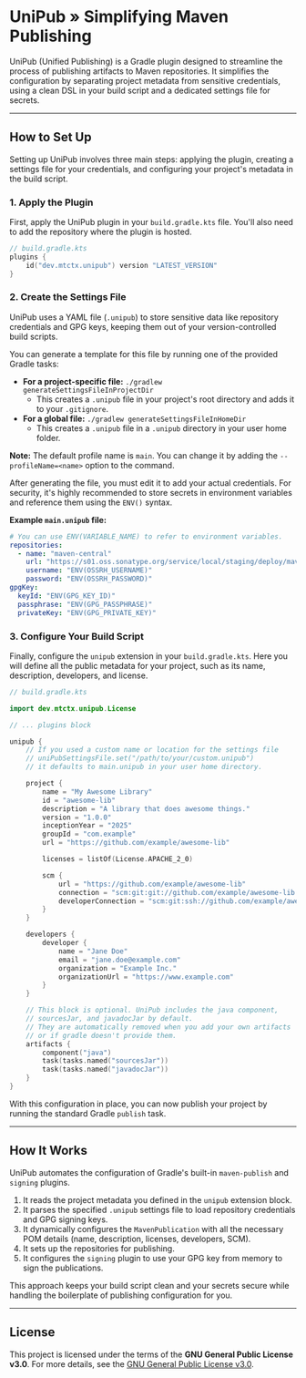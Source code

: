 # UniPub » Simplifying Maven Publishing

UniPub (Unified Publishing) is a Gradle plugin designed to streamline the process of publishing artifacts to Maven
repositories. It
simplifies the configuration by separating project metadata from sensitive credentials, using a clean DSL in your build
script and a dedicated settings file for secrets.

-----

## How to Set Up

Setting up UniPub involves three main steps: applying the plugin, creating a settings file for your credentials, and
configuring your project's metadata in the build script.

### 1\. Apply the Plugin

First, apply the UniPub plugin in your `build.gradle.kts` file. You'll also need to add the repository where the plugin
is hosted.

```kotlin
// build.gradle.kts
plugins {
    id("dev.mtctx.unipub") version "LATEST_VERSION"
}
```

### 2\. Create the Settings File

UniPub uses a YAML file (`.unipub`) to store sensitive data like repository credentials and GPG keys, keeping them out
of your version-controlled build scripts.

You can generate a template for this file by running one of the provided Gradle tasks:

* **For a project-specific file:** `./gradlew generateSettingsFileInProjectDir`
    * This creates a `.unipub` file in your project's root directory and adds it to your `.gitignore`.
* **For a global file:** `./gradlew generateSettingsFileInHomeDir`
    * This creates a `.unipub` file in a `.unipub` directory in your user home folder.

**Note:** The default profile name is `main`. You can change it by adding the `--profileName=<name>` option to the
command.

After generating the file, you must edit it to add your actual credentials. For security, it's highly recommended to
store secrets in environment variables and reference them using the `ENV()` syntax.

**Example `main.unipub` file:**

```yaml
# You can use ENV(VARIABLE_NAME) to refer to environment variables.
repositories:
  - name: "maven-central"
    url: "https://s01.oss.sonatype.org/service/local/staging/deploy/maven2/"
    username: "ENV(OSSRH_USERNAME)"
    password: "ENV(OSSRH_PASSWORD)"
gpgKey:
  keyId: "ENV(GPG_KEY_ID)"
  passphrase: "ENV(GPG_PASSPHRASE)"
  privateKey: "ENV(GPG_PRIVATE_KEY)"
```

### 3\. Configure Your Build Script

Finally, configure the `unipub` extension in your `build.gradle.kts`. Here you will define all the public metadata for
your project, such as its name, description, developers, and license.

```kotlin
// build.gradle.kts

import dev.mtctx.unipub.License

// ... plugins block

unipub {
    // If you used a custom name or location for the settings file
    // uniPubSettingsFile.set("/path/to/your/custom.unipub")
    // it defaults to main.unipub in your user home directory.

    project {
        name = "My Awesome Library"
        id = "awesome-lib"
        description = "A library that does awesome things."
        version = "1.0.0"
        inceptionYear = "2025"
        groupId = "com.example"
        url = "https://github.com/example/awesome-lib"

        licenses = listOf(License.APACHE_2_0)

        scm {
            url = "https://github.com/example/awesome-lib"
            connection = "scm:git:git://github.com/example/awesome-lib.git"
            developerConnection = "scm:git:ssh://github.com/example/awesome-lib.git"
        }
    }

    developers {
        developer {
            name = "Jane Doe"
            email = "jane.doe@example.com"
            organization = "Example Inc."
            organizationUrl = "https://www.example.com"
        }
    }

    // This block is optional. UniPub includes the java component,
    // sourcesJar, and javadocJar by default.
    // They are automatically removed when you add your own artifacts
    // or if gradle doesn't provide them.
    artifacts {
        component("java")
        task(tasks.named("sourcesJar"))
        task(tasks.named("javadocJar"))
    }
}
```

With this configuration in place, you can now publish your project by running the standard Gradle `publish` task.

-----

## How It Works

UniPub automates the configuration of Gradle's built-in `maven-publish` and `signing` plugins.

1. It reads the project metadata you defined in the `unipub` extension block.
2. It parses the specified `.unipub` settings file to load repository credentials and GPG signing keys.
3. It dynamically configures the `MavenPublication` with all the necessary POM details (name, description, licenses,
   developers, SCM).
4. It sets up the repositories for publishing.
5. It configures the `signing` plugin to use your GPG key from memory to sign the publications.

This approach keeps your build script clean and your secrets secure while handling the boilerplate of publishing
configuration for you.

-----

## License

This project is licensed under the terms of the **GNU General Public License v3.0**. For more details, see
the [GNU General Public License v3.0](LICENSE).
